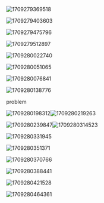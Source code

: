 ![1709279369518](image/03-lsp/1709279369518.png)

![1709279403603](image/03-lsp/1709279403603.png)

![1709279475796](image/03-lsp/1709279475796.png)

![1709279512897](image/03-lsp/1709279512897.png)

![1709280022740](image/03-lsp/1709280022740.png)

![1709280051065](image/03-lsp/1709280051065.png)

![1709280076841](image/03-lsp/1709280076841.png)

![1709280138776](image/03-lsp/1709280138776.png)

problem

![1709280198312](image/03-lsp/1709280198312.png)![1709280219263](image/03-lsp/1709280219263.png)

![1709280239847](image/03-lsp/1709280239847.png)![1709280314523](image/03-lsp/1709280314523.png)

![1709280331945](image/03-lsp/1709280331945.png)

![1709280351371](image/03-lsp/1709280351371.png)

![1709280370766](image/03-lsp/1709280370766.png)

![1709280388441](image/03-lsp/1709280388441.png)

![1709280421528](image/03-lsp/1709280421528.png)

![1709280464361](image/03-lsp/1709280464361.png)
